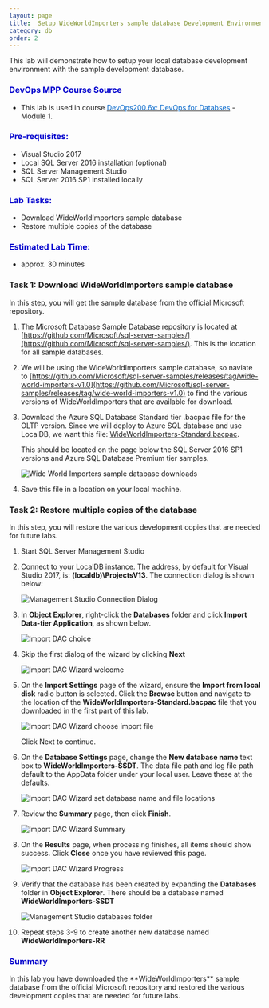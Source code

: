 ```yaml
---
layout: page
title:  Setup WideWorldImporters sample database Development Environment
category: db
order: 2
---
```



This lab will demonstrate how to setup your local database development environment with the sample development database.

<h3><span style="color: #0000CD;">DevOps MPP Course Source </span></h3>

- This lab is used in course <a href="https://www.edx.org/course/devops-databases-microsoft-devops200-6x-0" target="_blank"><span style="color: #0066cc;" color="#0066cc">DevOps200.6x: DevOps for Databses</span></a> - Module 1.



<h3><span style="color: #0000CD;">Pre-requisites:</span></h3>

- Visual Studio 2017
- Local SQL Server 2016 installation (optional)
- SQL Server Management Studio
- SQL Server 2016 SP1 installed locally

<h3><span style="color: #0000CD;"> Lab Tasks: </span></h3>

- Download WideWorldImporters sample database
- Restore multiple copies of the database 


<h3><span style="color: #0000CD;">Estimated Lab Time:</span></h3>

- approx. 30 minutes  



### Task 1: Download WideWorldImporters sample database

In this step, you will get the sample database from the official Microsoft repository.

1. The Microsoft Database Sample Database repository is located at [https://github.com/Microsoft/sql-server-samples/](https://github.com/Microsoft/sql-server-samples/). This is the location for all sample databases. 

2. We will be using the WideWorldImporters sample database, so naviate to [https://github.com/Microsoft/sql-server-samples/releases/tag/wide-world-importers-v1.0](https://github.com/Microsoft/sql-server-samples/releases/tag/wide-world-importers-v1.0) to find the various versions of WideWorldImporters that are available for download.

3. Download the Azure SQL Database Standard tier .bacpac file for the OLTP version. Since we will deploy to Azure SQL database and use LocalDB, we want this file: [WideWorldImporters-Standard.bacpac](https://github.com/Microsoft/sql-server-samples/releases/download/wide-world-importers-v1.0/WideWorldImporters-Standard.bacpac).

    This should be located on the page below the SQL Server 2016 SP1 versions and Azure SQL Database Premium tier samples.

    ![Wide World Importers sample database downloads](../assets/setuplocaldb-jan2018\Lab_1.1_Image1.jpg)

4. Save this file in a location on your local machine.

### Task 2: Restore multiple copies of the database

In this step, you will restore the various development copies that are needed for future labs.

1. Start SQL Server Management Studio

2. Connect to your LocalDB instance. The address, by default for Visual Studio 2017, is: **(localdb)\ProjectsV13**. The connection dialog is shown below:

    ![Management Studio Connection Dialog](../assets/setuplocaldb-jan2018\Lab_1.1_Image2_GL.jpg)

3. In **Object Explorer**, right-click the **Databases** folder and click **Import Data-tier Application**, as shown below.

    ![Import DAC choice](../assets/setuplocaldb-jan2018\Lab_1.1_Image3_GL.jpg)

4. Skip the first dialog of the wizard by clicking **Next**

    ![Import DAC Wizard welcome](../assets/setuplocaldb-jan2018\Lab_1.1_Image4.jpg)

5. On the **Import Settings** page of the wizard, ensure the **Import from local disk** radio button is selected. Click the **Browse** button and navigate to the location of the **WideWorldImporters-Standard.bacpac** file that you downloaded in the first part of this lab.

    ![Import DAC Wizard choose import file](../assets/setuplocaldb-jan2018\Lab_1.1_Image5_GL.jpg)

    Click Next to continue.

6. On the **Database Settings** page, change the **New database name** text box to **WideWorldImporters-SSDT**. The data file path and log file path default to the AppData folder under your local user. Leave these at the defaults.

    ![Import DAC Wizard set database name and file locations](../assets/setuplocaldb-jan2018\Lab_1.1_Image6_GL.jpg)

7. Review the **Summary** page, then click **Finish**.

    ![Import DAC Wizard Summary](../assets/setuplocaldb-jan2018\Lab_1.1_Image7_GL.jpg)

8. On the **Results** page, when processing finishes, all items should show success. Click **Close** once you have reviewed this page.

    ![Import DAC Wizard Progress](../assets/setuplocaldb-jan2018\Lab_1.1_Image8.jpg)

9. Verify that the database has been created by expanding the **Databases** folder in **Object Explorer**. There should be a database named **WideWorldImporters-SSDT**

    ![Management Studio databases folder](../assets/setuplocaldb-jan2018\Lab_1.1_Image9_GL.jpg)

10. Repeat steps 3-9 to create another new database named **WideWorldImporters-RR**



<h3><span style="color: #0000CD;"> Summary</span></h3>
In this lab you have downloaded the **WideWorldImporters** sample database from the official Microsoft repository and restored the various development copies that are needed for future labs.

